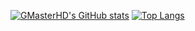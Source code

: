 [![GMasterHD's GitHub stats](https://github-readme-stats.vercel.app/api?username=gmasterhd)](https://github.com/GMasterHD/github-readme-stats&count_private=true&show_icons=true&theme=tokyonight)
[![Top Langs](https://github-readme-stats.vercel.app/api/top-langs/?username=gmasterhd)](https://github.com/anuraghazra/github-readme-stats)
